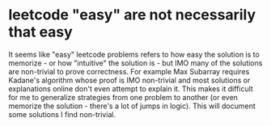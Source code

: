 # leetcode "easy" are not necessarily that easy

It seems like "easy" leetcode problems refers to how easy the solution is to memorize - or how "intuitive" the solution is - but IMO many of the solutions are non-trivial to prove correctness. For example Max Subarray requires Kadane's algorithm whose proof is IMO non-trivial and most solutions or explanations online don't even attempt to explain it. This makes it difficult for me to generalize strategies from one problem to another (or even memorize the solution - there's a lot of jumps in logic). This will document some solutions I find non-trivial.

